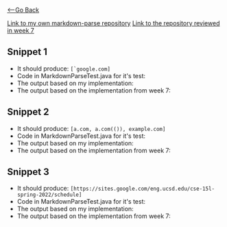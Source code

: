 [<--Go Back](https://bridgettezagrebin.github.io/cse15l-lab-reports/)

[Link to my own markdown-parse repository](https://github.com/BridgetteZagrebin/markdown-parser)
[Link to the repository reviewed in week 7](https://github.com/21KennethTran/markdown-parser)

## Snippet 1
* It should produce: 
``` [`google.com] ```
* Code in MarkdownParseTest.java for it's test:
* The output based on my implementation:
* The output based on the implementation from week 7:

## Snippet 2
* It should produce: 
``` [a.com, a.com(()), example.com] ```
* Code in MarkdownParseTest.java for it's test:
* The output based on my implementation:
* The output based on the implementation from week 7:

## Snippet 3
* It should produce: 
``` [https://sites.google.com/eng.ucsd.edu/cse-15l-spring-2022/schedule] ```
* Code in MarkdownParseTest.java for it's test:
* The output based on my implementation:
* The output based on the implementation from week 7:
